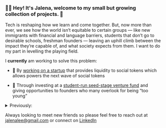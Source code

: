 ### 👋🏼 Hey! It's Jalena, welcome to my small but growing collection of projects. 🌿

Tech is reshaping how we learn and come together. But, now more than ever, we see how the world isn’t equitable to certain groups — like new immigrants with financial and language barriers, students that don’t go to desirable schools, freshman founders — leaving an uphill climb between the impact they’re capable of, and what society expects from them. I want to do my part in levelling the playing field. 

I **currently** am working to solve this problem:

- 🚧 By [working on a startup](https://bitswap.network/) that provides liquidity to social tokens which allows powers the next wave of social tokens 

- 💸 Through investing at a [student-run seed-stage venture fund](http://frontrow.vc/) and giving opportunities to founders who many overlook for being “too young”

<details> <summary> Previously:</summary>

- 🛍️ Empowering [small businesses](www.shopify.ca/partners/blog/shopify-order-editing) so that they are able to deal with the unpredictable nature of eCommerce 

- 🎒By working at a [startup that builds a unique income share agreement](https://ursa.io/) to fund immigrants looking for higher education, without having to bear the financial burden.
  
- 🏗️ By building a [startup that conducted blind technical assessments for data science recruitment](https://twitter.com/acorntalent_io) which brought all applicants to an equal footing by removing the barriers of going to a non-target school or not having proper credentials
</details>


Always looking to meet new friends so please feel free to reach out at jalenalee@gmail.com or connect on [LinkedIn](https://www.linkedin.com/in/jalena-lee/)

<!--
**jalenalee/jalenalee** is a ✨ _special_ ✨ repository because its `README.md` (this file) appears on your GitHub profile.

Here are some ideas to get you started:

- 🔭 I’m currently working on ...
- 🌱 I’m currently learning ...
- 👯 I’m looking to collaborate on ...
- 🤔 I’m looking for help with ...
- 💬 Ask me about ...
- 📫 How to reach me: ...
- 😄 Pronouns: ...
- ⚡ Fun fact: ...
-->
